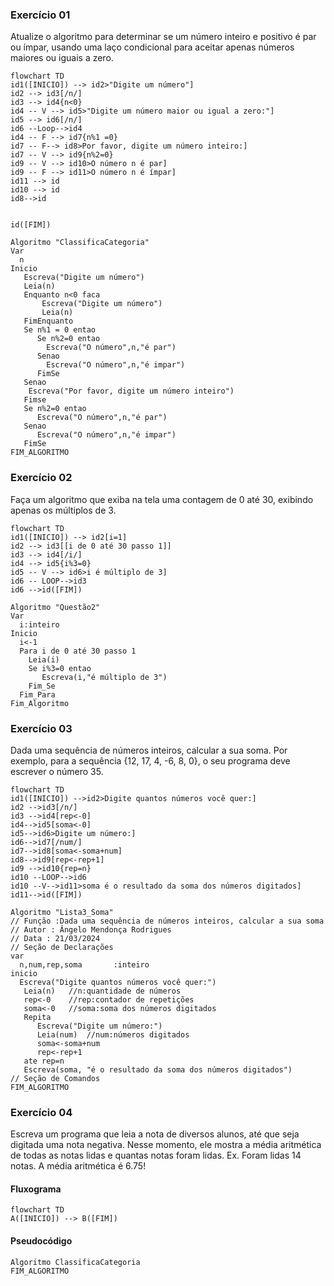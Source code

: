 ### Exercício 01
Atualize o algoritmo para determinar se um número inteiro e positivo é par ou ímpar, usando uma laço condicional para aceitar apenas números maiores ou iguais a zero. 


```mermaid
flowchart TD
id1([INICIO]) --> id2>"Digite um número"]
id2 --> id3[/n/]
id3 --> id4{n<0}
id4 -- V --> id5>"Digite um número maior ou igual a zero:"]
id5 --> id6[/n/]
id6 --Loop-->id4
id4 -- F --> id7{n%1 =0}
id7 -- F--> id8>Por favor, digite um número inteiro:]
id7 -- V --> id9{n%2=0}
id9 -- V --> id10>O número n é par]
id9 -- F --> id11>O número n é ímpar]
id11 --> id
id10 --> id
id8-->id


id([FIM])
```


```
Algoritmo "ClassificaCategoria"
Var
  n
Inicio
   Escreva("Digite um número")
   Leia(n)
   Enquanto n<0 faca
       Escreva("Digite um número")
       Leia(n)
   FimEnquanto
   Se n%1 = 0 entao
      Se n%2=0 entao
        Escreva("O número",n,"é par")
      Senao
        Escreva("O número",n,"é impar")
      FimSe
   Senao 
    Escreva("Por favor, digite um número inteiro")
   Fimse
   Se n%2=0 entao
      Escreva("O número",n,"é par")
   Senao
      Escreva("O número",n,"é impar")
   FimSe
FIM_ALGORITMO
```

### Exercício 02
Faça um algoritmo que exiba na tela uma contagem de 0 até 30, exibindo apenas os múltiplos de 3.


```mermaid
flowchart TD
id1([INICIO]) --> id2[i=1]
id2 --> id3[[i de 0 até 30 passo 1]]
id3 --> id4[/i/] 
id4 --> id5{i%3=0}
id5 -- V --> id6>i é múltiplo de 3]
id6 -- LOOP-->id3
id6 -->id([FIM])
```



```
Algoritmo "Questão2"
Var
  i:inteiro
Inicio
  i<-1
  Para i de 0 até 30 passo 1
    Leia(i)
    Se i%3=0 entao
       Escreva(i,"é múltiplo de 3")
    Fim_Se
  Fim_Para
Fim_Algoritmo  
```
### Exercício 03
Dada uma sequência de números inteiros, calcular a sua soma. 
Por exemplo, para a sequência {12, 17, 4, -6, 8, 0}, o seu programa deve escrever o número 35.

```mermaid
flowchart TD
id1([INICIO]) -->id2>Digite quantos números você quer:]
id2 -->id3[/n/]
id3 -->id4[rep<-0]
id4-->id5[soma<-0]
id5-->id6>Digite um número:]
id6-->id7[/num/]
id7-->id8[soma<-soma+num]
id8-->id9[rep<-rep+1]
id9 -->id10{rep=n}
id10 --LOOP-->id6
id10 --V-->id11>soma é o resultado da soma dos números digitados]
id11-->id([FIM])
```








```
Algoritmo "Lista3_Soma"
// Função :Dada uma sequência de números inteiros, calcular a sua soma
// Autor : Ângelo Mendonça Rodrigues
// Data : 21/03/2024
// Seção de Declarações 
var
  n,num,rep,soma       :inteiro
inicio
  Escreva("Digite quantos números você quer:")
   Leia(n)   //n:quantidade de números 
   rep<-0    //rep:contador de repetições
   soma<-0   //soma:soma dos números digitados
   Repita
      Escreva("Digite um número:")
      Leia(num)  //num:números digitados
      soma<-soma+num
      rep<-rep+1
   ate rep=n
   Escreva(soma, "é o resultado da soma dos números digitados")
// Seção de Comandos
FIM_ALGORITMO
```
    
### Exercício 04
Escreva um programa que leia a nota de diversos alunos, até que seja digitada uma nota negativa. 
Nesse momento, ele mostra a média aritmética de todas as notas lidas e quantas notas foram lidas. 
Ex. Foram lidas 14 notas. A média aritmética é 6.75!

#### Fluxograma

```mermaid
flowchart TD
A([INICIO]) --> B([FIM])
```

#### Pseudocódigo

```
Algoritmo ClassificaCategoria
FIM_ALGORITMO
```
